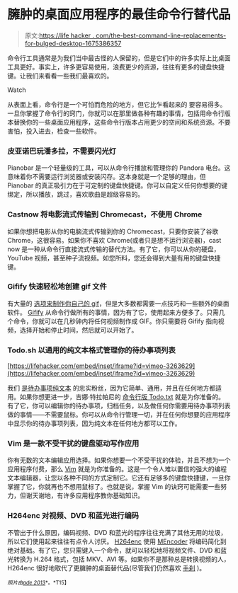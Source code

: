 # 臃肿的桌面应用程序的最佳命令行替代品

> 原文:[https://life hacker . com/the-best-command-line-replacements-for-bulged-desktop-1675386357](https://lifehacker.com/the-best-command-line-replacements-for-bloated-desktop-1675386357)

命令行工具通常是为我们当中最古怪的人保留的，但是它们中的许多实际上比桌面工具更好。事实上，许多更容易使用，浪费更少的资源，往往有更多的键盘快捷键。让我们来看看一些我们最喜欢的。

Watch

从表面上看，命令行是一个可怕而危险的地方，但它比乍看起来的 要容易得多。一旦你掌握了命令行的窍门，你就可以在那里做各种有趣的事情，包括用命令行版本替换你的一些桌面应用程序，这些命令行版本占用更少的空间和系统资源。不要害怕，投入进去，检查一些软件。

### 皮亚诺巴玩潘多拉，不需要闪光灯

Pianobar 是一个轻量级的工具，可以从命令行播放和管理你的 Pandora 电台。这意味着你不需要运行浏览器或安装闪存。这本身就是一个足够的理由，但 Pianobar 的真正吸引力在于可定制的键盘快捷键。你可以自定义任何你想要的键绑定，所以播放，跳过，喜欢歌曲是超级容易的。

### Castnow 将电影流式传输到 Chromecast，不使用 Chrome

如果你想把电影从你的电脑流式传输到你的 Chromecast，只要你安装了谷歌 Chrome，这很容易。如果你不喜欢 Chrome(或者只是想不运行浏览器)，cast now 是一种从命令行直接流式传输的替代方法。有了它，你可以从你的硬盘，YouTube 视频，甚至种子流视频。如您所料，您还会得到大量有用的键盘快捷键。

### **Gifify 快速轻松地创建 gif 文件**

有大量的 [选项来制作你自己的 gif](https://lifehacker.com/the-complete-guide-to-making-animated-gifs-1503276993)，但是大多数都需要一点技巧和一些额外的桌面软件。 [Gifify](https://github.com/vvo/gifify) 从命令行做所有的事情，因为有了它，使用起来方便多了。只需几个命令，你就可以在几秒钟内将任何视频制作成 GIF。你只需要将 Gifify 指向视频，选择开始和停止时间，然后就可以开始了。

### **Todo.sh 以通用的纯文本格式管理你的待办事项列表**

 [https://lifehacker.com/embed/inset/iframe?id=vimeo-3263629](https://lifehacker.com/embed/inset/iframe?id=vimeo-3263629) 

我们 [是待办事项纯文本](https://lifehacker.com/why-you-should-set-up-your-to-do-list-in-a-plain-text-f-5859642) 的忠实粉丝，因为它简单、通用，并且在任何地方都适用。如果你想更进一步，吉娜·特拉帕尼的 [命令行版 Todo.txt](http://ginatrapani.github.io/todo.txt-cli/) 就是为你准备的。有了它，你可以编辑你的待办事项，归档任务，以及做任何你需要用待办事项列表做的事情——不需要鼠标。你可以从命令行管理一切，并在任何你想要的应用程序中显示你的待办事项列表，因为纯文本在任何地方都可以工作。

### **Vim 是一款不受干扰的键盘驱动写作应用**

你有无数的文本编辑应用选择。如果你想要一个不受干扰的体验，并且不想为一个应用程序付费，那么 [Vim](http://www.vim.org/) 就是为你准备的。这是一个令人难以置信的强大的编程文本编辑器，让您以各种不同的方式定制它。它还有足够多的键盘快捷键，一旦你掌握了它，你就再也不想用鼠标了。也就是说，掌握 Vim 的诀窍可能需要一些努力，但谢天谢地，有许多应用程序教你基础知识。

### **H264enc 对视频、DVD 和蓝光进行编码**

不管出于什么原因，编码视频、DVD 和蓝光的程序往往充满了其他无用的垃圾，所以它们使用起来往往有点令人讨厌。 [H264enc](http://h264enc.sourceforge.net/) 使用 [MEncoder](http://en.wikipedia.org/wiki/MEncoder) 将编码简化到绝对基础。有了它，您只需键入一个命令，就可以轻松地将视频文件、DVD 和蓝光转换为 H.264 格式，包括 MKV、AVI 等。如果你不是那种总是转换视频的人，H264enc 很好地取代了更臃肿的桌面替代品(尽管我们仍然喜欢 [手刹](https://handbrake.fr/) )。

<small>*照片由*</small>[<small>*ade 2013*</small>](http://www.shutterstock.com/pic.mhtml?id=221260528&src=id)<small>*。*T15】</small>